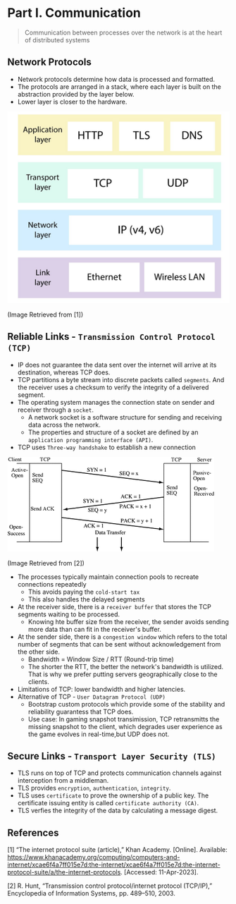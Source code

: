 # Part I. Communication

> Communication between processes over the network is at the heart of distributed systems

## Network Protocols

- Network protocols determine how data is processed and formatted. 
- The protocols are arranged in a stack, where each layer is built on the abstraction provided by the layer below.
- Lower layer is closer to the hardware.

![internet_protocol_suite](./img/internet_protocol_suite.jpg)

(Image Retrieved from [1])


## Reliable Links - `Transmission Control Protocol (TCP)`

- IP does not guarantee the data sent over the internet will arrive at its destination, whereas TCP does.
- TCP partitions a byte stream into discrete packets called `segments`. And the receiver uses a checksum to verify the integrity of a delivered segment.
- The operating system manages the connection state on sender and receiver through a `socket`.
    - A network socket is a software structure for sending and receiving data across the network.
    - The properties and structure of a socket are defined by an `application programming interface (API)`.
- TCP uses `Three-way handshake` to establish a new connection

![three-way_handshake](./img/Three-way_handshake.gif)

(Image Retrieved from [2])

- The processes typically maintain connection pools to recreate connections repeatedly
    - This avoids paying the `cold-start tax`
    - This also handles the delayed segments
- At the receiver side, there is a `receiver buffer` that stores the TCP segments waiting to be processed.
    - Knowing hte buffer size from the receiver, the sender avoids sending more data than can fit in the receiver's buffer.
- At the sender side, there is a `congestion window` which refers to the total number of segments that can be sent without acknowledgement from the other side.
    - Bandwidth = Window Size / RTT (Round-trip time)
    - The shorter the RTT, the better the network's bandwidth is utilized. That is why we prefer putting servers geographically close to the clients.
- Limitations of TCP: lower bandwidth and higher latencies.
- Alternative of TCP - `User Datagram Protocol (UDP)`
    - Bootstrap custom protocols which provide some of the stability and reliability guarantess that TCP does.
    - Use case: In gaming snapshot transimission, TCP retransmitts the missing snapshot to the client, which degrades user experience as the game evolves in real-time,but UDP does not.


## Secure Links - `Transport Layer Security (TLS)`

- TLS runs on top of TCP and protects communication channels against interception from a middleman.
- TLS provides `encryption`, `authentication`, `integrity`.
- TLS uses `certificate` to prove the ownership of a public key. The certificate issuing entity is called `certificate authority (CA)`.
- TLS verfies the integrity of the data by calculating a message digest.

## References
[1] “The internet protocol suite (article),” Khan Academy. [Online]. Available: https://www.khanacademy.org/computing/computers-and-internet/xcae6f4a7ff015e7d:the-internet/xcae6f4a7ff015e7d:the-internet-protocol-suite/a/the-internet-protocols. [Accessed: 11-Apr-2023]. 

[2] R. Hunt, “Transmission control protocol/internet protocol (TCP/IP),” Encyclopedia of Information Systems, pp. 489–510, 2003. 